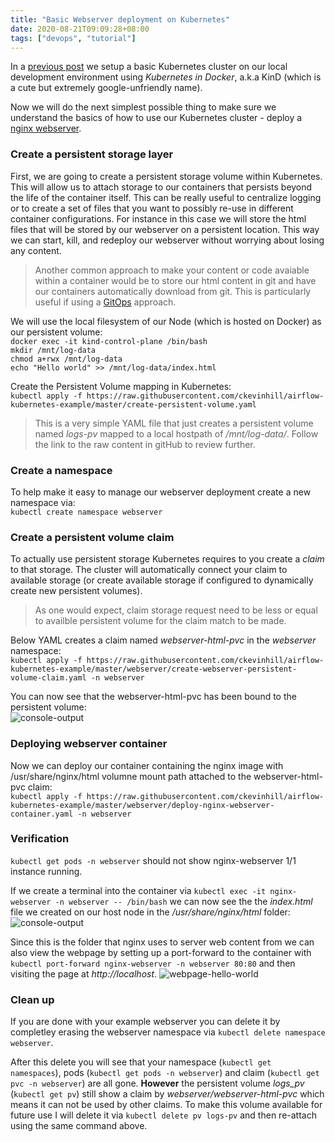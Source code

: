 ```yaml
---
title: "Basic Webserver deployment on Kubernetes"
date: 2020-08-21T09:09:28+08:00
tags: ["devops", "tutorial"]
---
```


In a [previous post](/posts/kubenetes-setup-with-kind/) we setup a basic Kubernetes cluster on our local development environment using *Kubernetes in Docker*, a.k.a KinD (which is a cute but extremely google-unfriendly name).

Now we will do the next simplest possible thing to make sure we understand the basics of how to use our Kubernetes cluster - deploy a [nginx webserver](https://www.nginx.com/).

### Create a persistent storage layer

First, we are going to create a persistent storage volume within Kubernetes.  This will allow us to attach storage to our containers that persists beyond the life of the container itself.  This can be really useful to centralize logging or to create a set of files that you want to possibly re-use in different container configurations.  For instance in this case we will store the html files that will be stored by our webserver on a persistent location.  This way we can start, kill, and redeploy our webserver without worrying about losing any content.  
> Another common approach to make your content or code avaiable within a container would be to store our html content in git and have our containers automatically download from git.  This is particularly useful if using a [GitOps](https://www.weave.works/technologies/gitops/) approach.

We will use the local filesystem of our Node (which is hosted on Docker) as our persistent volume:  
`docker exec -it kind-control-plane /bin/bash`  
`mkdir /mnt/log-data`  
`chmod a+rwx /mnt/log-data`  
`echo "Hello world" >> /mnt/log-data/index.html`

Create the Persistent Volume mapping in Kubernetes:  
`kubectl apply -f https://raw.githubusercontent.com/ckevinhill/airflow-kubernetes-example/master/create-persistent-volume.yaml`

> This is a very simple YAML file that just creates a persistent volume named *logs-pv* mapped to a local hostpath of */mnt/log-data/*.  Follow the link to the raw content in gitHub to review further.

### Create a namespace

To help make it easy to manage our webserver deployment create a new namespace via:  
`kubectl create namespace webserver`

### Create a persistent volume claim

To actually use persistent storage Kubernetes requires to you create a *claim* to that storage.  The cluster will automatically connect your claim to available storage (or create available storage if configured to dynamically create new persistent volumes).  
> As one would expect, claim storage request need to be less or equal to availble persistent volume for the claim match to be made.

Below YAML creates a claim named *webserver-html-pvc* in the *webserver* namespace:  
`kubectl apply -f https://raw.githubusercontent.com/ckevinhill/airflow-kubernetes-example/master/webserver/create-webserver-persistent-volume-claim.yaml -n webserver`

You can now see that the webserver-html-pvc has been bound to the persistent volume:  
![console-output](/images/webserver-example-kubectl-get-pv.png)

### Deploying webserver container

Now we can deploy our container containing the nginx image with /usr/share/nginx/html volumne mount path attached to the webserver-html-pvc claim:  
`kubectl apply -f https://raw.githubusercontent.com/ckevinhill/airflow-kubernetes-example/master/webserver/deploy-nginx-webserver-container.yaml -n webserver`

### Verification

`kubectl get pods -n webserver` should not show nginx-webserver 1/1 instance running.  

If we create a terminal into the container via `kubectl exec -it nginx-webserver -n webserver -- /bin/bash` we can now see the the *index.html* file we created on our host node in the */usr/share/nginx/html* folder: 
![console-output](/images/webserver-example-index-html.png)

Since this is the folder that nginx uses to server web content from we can also view the webpage by setting up a port-forward to the container with `kubectl port-forward nginx-webserver -n webserver 80:80` and then visiting the page at *http://localhost*.
![webpage-hello-world](/images/webserver-example-helloworld.png)

### Clean up

If you are done with your example webserver you can delete it by completley erasing the webserver namespace via `kubectl delete namespace webserver`.  

After this delete you will see that your namespace (`kubectl get namespaces`), pods (`kubectl get pods -n webserver`) and claim (`kubectl get pvc -n webserver`) are all gone.  **However** the persistent volume *logs_pv* (`kubectl get pv`) still show a claim by *webserver/webserver-html-pvc* which means it can not be used by other claims.  To make this volume available for future use I will delete it via `kubectl delete pv logs-pv` and then re-attach using the same command above.